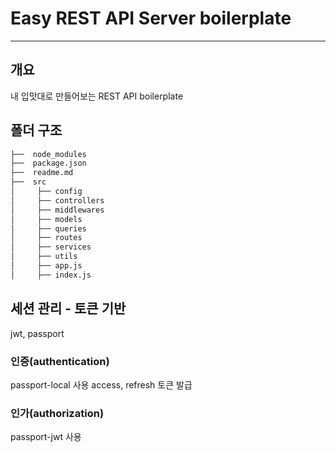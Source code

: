 # Easy REST API Server boilerplate

---

## 개요

내 입맛대로 만들어보는 REST API boilerplate

## 폴더 구조

```bash
├──  node_modules
├──  package.json
├──  readme.md
├──  src
│     ├── config
│     ├── controllers
│     ├── middlewares
│     ├── models
│     ├── queries
│     ├── routes
│     ├── services
│     ├── utils
│     ├── app.js
│     ├── index.js
```

## 세션 관리 - 토큰 기반

jwt, passport

### 인증(authentication)

passport-local 사용
access, refresh 토큰 발급

### 인가(authorization)

passport-jwt 사용
